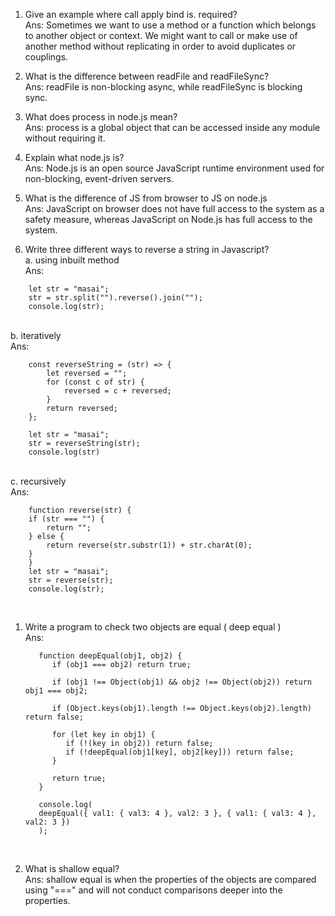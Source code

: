 1. Give an example where call apply bind is. required?
   <br/>
   Ans: Sometimes we want to use a method or a function which belongs to another object or context. We might want to call or make use of another method without replicating in order to avoid duplicates or couplings.
   <br/>

1. What is the difference between readFile and readFileSync?
   <br/>
   Ans: readFile is non-blocking async, while readFileSync is blocking sync.
   <br/>

1. What does process in node.js mean?
   <br/>
   Ans: process is a global object that can be accessed inside any module without requiring it.
   <br/>

1. Explain what node.js is?
   <br/>
   Ans: Node.js is an open source JavaScript runtime environment used for non-blocking, event-driven servers.
   <br/>

1. What is the difference of JS from browser to JS on node.js
   <br/>
   Ans: JavaScript on browser does not have full access to the system as a safety measure, whereas JavaScript on Node.js has full access to the system.
   <br/>

1. Write three different ways to reverse a string in Javascript?
   <br/>
   a. using inbuilt method
   <br/>
   Ans:

```JS
    let str = "masai";
    str = str.split("").reverse().join("");
    console.log(str);

```

   <br/>
   b. iteratively
   <br/>
   Ans:

```JS
    const reverseString = (str) => {
        let reversed = "";
        for (const c of str) {
            reversed = c + reversed;
        }
        return reversed;
    };

    let str = "masai";
    str = reverseString(str);
    console.log(str)

```

   <br/>
   c. recursively
   <br/>
   Ans:

```JS
    function reverse(str) {
    if (str === "") {
        return "";
    } else {
        return reverse(str.substr(1)) + str.charAt(0);
    }
    }
    let str = "masai";
    str = reverse(str);
    console.log(str);
```

   <br/>

1. Write a program to check two objects are equal ( deep equal )
   <br/>
   Ans:

   ```JS
      function deepEqual(obj1, obj2) {
         if (obj1 === obj2) return true;

         if (obj1 !== Object(obj1) && obj2 !== Object(obj2)) return obj1 === obj2;

         if (Object.keys(obj1).length !== Object.keys(obj2).length) return false;

         for (let key in obj1) {
            if (!(key in obj2)) return false;
            if (!deepEqual(obj1[key], obj2[key])) return false;
         }

         return true;
      }

      console.log(
      deepEqual({ val1: { val3: 4 }, val2: 3 }, { val1: { val3: 4 }, val2: 3 })
      );

   ```

   <br/>

1. What is shallow equal?
   <br/>
   Ans: shallow equal is when the properties of the objects are compared using "===" and will not conduct comparisons deeper into the properties.
   <br/>
